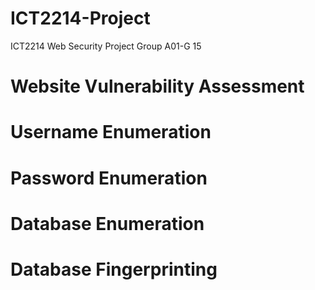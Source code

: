 # ICT2214-Project
ICT2214 Web Security Project Group A01-G 15

# Website Vulnerability Assessment

# Username Enumeration

# Password Enumeration

# Database Enumeration

# Database Fingerprinting




